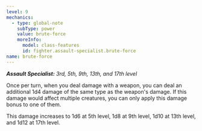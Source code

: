 ```yaml
---
level: 9
mechanics:
  - type: global-note
    subType: power
    value: brute-force
    moreInfo:
      model: class-features
      id: fighter.assault-specialist.brute-force
name: brute-force
---
```

_**Assault Specialist:** 3rd, 5th, 9th, 13th, and 17th level_
Once per turn, when you deal damage with a weapon, you can deal an additional 1d4 damage of the same type as the weapon's damage. If this damage would affect multiple creatures, you can only apply this damage bonus to one of them.
This damage increases to 1d6 at 5th level, 1d8 at 9th level, 1d10 at 13th level, and 1d12 at 17th level.